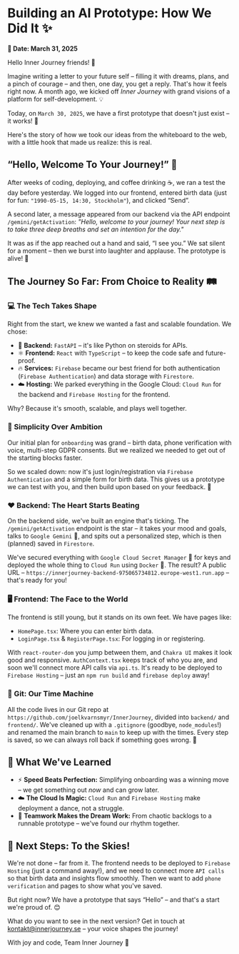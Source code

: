 # Building an AI Prototype: How We Did It ✨

**📅 Date: March 31, 2025**

Hello Inner Journey friends! 👋

Imagine writing a letter to your future self – filling it with dreams, plans, and a pinch of courage – and then, one day, you get a reply. That's how it feels right now. A month ago, we kicked off *Inner Journey* with grand visions of a platform for self-development. 💡

Today, on `March 30, 2025`, we have a first prototype that doesn't just exist – it works! 🚀

Here's the story of how we took our ideas from the whiteboard to the web, with a little hook that made us realize: this is real.

## “Hello, Welcome To Your Journey!” 💬

After weeks of coding, deploying, and coffee drinking ☕, we ran a test the day before yesterday. We logged into our frontend, entered birth data (just for fun: `"1990-05-15, 14:30, Stockholm"`), and clicked “Send”.

A second later, a message appeared from our backend via the API endpoint `/gemini/getActivation`: *"Hello, welcome to your journey! Your next step is to take three deep breaths and set an intention for the day."*

It was as if the app reached out a hand and said, “I see you.” We sat silent for a moment – then we burst into laughter and applause. The prototype is alive! 🎉

## The Journey So Far: From Choice to Reality 🛤️

### 💻 The Tech Takes Shape

Right from the start, we knew we wanted a fast and scalable foundation. We chose:

-   🐍 **Backend:** `FastAPI` – it's like Python on steroids for APIs.
-   ⚛️ **Frontend:** `React` with `TypeScript` – to keep the code safe and future-proof.
-   🔥 **Services:** `Firebase` became our best friend for both authentication (`Firebase Authentication`) and data storage with `Firestore`.
-   ☁️ **Hosting:** We parked everything in the Google Cloud: `Cloud Run` for the backend and `Firebase Hosting` for the frontend.

Why? Because it's smooth, scalable, and plays well together.

### 🌱 Simplicity Over Ambition

Our initial plan for `onboarding` was grand – birth data, phone verification with voice, multi-step GDPR consents. But we realized we needed to get out of the starting blocks faster.

So we scaled down: now it's just login/registration via `Firebase Authentication` and a simple form for birth data. This gives us a prototype we can test with you, and then build upon based on your feedback. 🙏

### ❤️ Backend: The Heart Starts Beating

On the backend side, we've built an engine that's ticking. The `/gemini/getActivation` endpoint is the star – it takes your mood and goals, talks to `Google Gemini` 🤖, and spits out a personalized step, which is then (planned) saved in `Firestore`.

We've secured everything with `Google Cloud Secret Manager` 🔑 for keys and deployed the whole thing to `Cloud Run` using `Docker` 🐳. The result? A public URL – `https://innerjourney-backend-975065734812.europe-west1.run.app` – that's ready for you!

### 🖥️ Frontend: The Face to the World

The frontend is still young, but it stands on its own feet. We have pages like:

-   `HomePage.tsx`: Where you can enter birth data.
-   `LoginPage.tsx` & `RegisterPage.tsx`: For logging in or registering.

With `react-router-dom` you jump between them, and `Chakra UI` makes it look good and responsive. `AuthContext.tsx` keeps track of who you are, and soon we'll connect more API calls via `api.ts`. It's ready to be deployed to `Firebase Hosting` – just an `npm run build` and `firebase deploy` away!

### 🐙 Git: Our Time Machine

All the code lives in our Git repo at `https://github.com/joelkvarnsmyr/InnerJourney`, divided into `backend/` and `frontend/`. We've cleaned up with a `.gitignore` (goodbye, `node_modules`!) and renamed the main branch to `main` to keep up with the times. Every step is saved, so we can always roll back if something goes wrong. 💾

## 🤔 What We've Learned

-   ⚡ **Speed Beats Perfection:** Simplifying onboarding was a winning move – we get something out *now* and can grow later.
-   ☁️ **The Cloud Is Magic:** `Cloud Run` and `Firebase Hosting` make deployment a dance, not a struggle.
-   🤝 **Teamwork Makes the Dream Work:** From chaotic backlogs to a runnable prototype – we've found our rhythm together.

## 🚀 Next Steps: To the Skies!

We're not done – far from it. The frontend needs to be deployed to `Firebase Hosting` (just a command away!), and we need to connect more `API calls` so that birth data and insights flow smoothly. Then we want to add `phone verification` and pages to show what you've saved.

But right now? We have a prototype that says “Hello” – and that's a start we're proud of. 😊

What do you want to see in the next version? Get in touch at [kontakt@innerjourney.se](mailto:kontakt@innerjourney.se) – your voice shapes the journey!

With joy and code,
Team Inner Journey 🌟